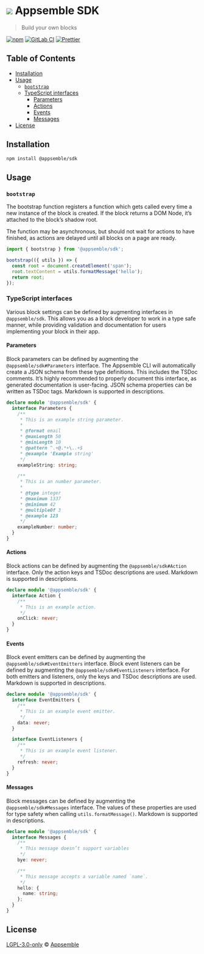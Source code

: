 # ![](https://gitlab.com/appsemble/appsemble/-/raw/0.22.5/config/assets/logo.svg) Appsemble SDK

> Build your own blocks

[![npm](https://img.shields.io/npm/v/@appsemble/sdk)](https://www.npmjs.com/package/@appsemble/sdk)
[![GitLab CI](https://gitlab.com/appsemble/appsemble/badges/0.22.5/pipeline.svg)](https://gitlab.com/appsemble/appsemble/-/releases/0.22.5)
[![Prettier](https://img.shields.io/badge/code_style-prettier-ff69b4.svg)](https://prettier.io)

## Table of Contents

- [Installation](#installation)
- [Usage](#usage)
  - [`bootstrap`](#bootstrap)
  - [TypeScript interfaces](#typescript-interfaces)
    - [Parameters](#parameters)
    - [Actions](#actions)
    - [Events](#events)
    - [Messages](#messages)
- [License](#license)

## Installation

```sh
npm install @appsemble/sdk
```

## Usage

### `bootstrap`

The bootstrap function registers a function which gets called every time a new instance of the block
is created. If the block returns a DOM Node, it’s attached to the block’s shadow root.

The function may be asynchronous, but should not wait for actions to have finished, as actions are
delayed until all blocks on a page are ready.

```js
import { bootstrap } from '@appsemble/sdk';

bootstrap(({ utils }) => {
  const root = document.createElement('span');
  root.textContent = utils.formatMessage('hello');
  return root;
});
```

### TypeScript interfaces

Various block settings can be defined by augmenting interfaces in `@appsemble/sdk`. This allows you
as a block developer to work in a type safe manner, while providing validation and documentation for
users implementing your block in their app.

#### Parameters

Block parameters can be defined by augmenting the `@appsemble/sdk#Parameters` interface. The
Appsemble CLI will automatically create a JSON schema from these type definitions. This includes the
TSDoc comments. It’s highly recommended to properly document this interface, as generated
documentation is user-facing. JSON schema properties can be written as TSDoc tags. Markdown is
supported in descriptions.

```ts
declare module '@appsemble/sdk' {
  interface Parameters {
    /**
     * This is an example string parameter.
     *
     * @format email
     * @maxLength 50
     * @minLength 10
     * @pattern ^.+@.*+\..+$
     * @example 'Example string'
     */
    exampleString: string;

    /**
     * This is an number parameter.
     *
     * @type integer
     * @maximum 1337
     * @minimum 42
     * @multipleOf 3
     * @example 123
     */
    exampleNumber: number;
  }
}
```

#### Actions

Block actions can be defined by augmenting the `@appsemble/sdk#Action` interface. Only the action
keys and TSDoc descriptions are used. Markdown is supported in descriptions.

```ts
declare module '@appsemble/sdk' {
  interface Action {
    /**
     * This is an example action.
     */
    onClick: never;
  }
}
```

#### Events

Block event emitters can be defined by augmenting the `@appsemble/sdk#EventEmitters` interface.
Block event listeners can be defined by augmenting the `@appsemble/sdk#EventListeners` interface.
For both emitters and listeners, only the keys and TSDoc descriptions are used. Markdown is
supported in descriptions.

```ts
declare module '@appsemble/sdk' {
  interface EventEmitters {
    /**
     * This is an example event emitter.
     */
    data: never;
  }

  interface EventListeners {
    /**
     * This is an example event listener.
     */
    refresh: never;
  }
}
```

#### Messages

Block messages can be defined by augmenting the `@appsemble/sdk#Messages` interface. The values of
these properties are used for type safety when calling `utils.formatMessage()`. Markdown is
supported in descriptions.

```ts
declare module '@appsemble/sdk' {
  interface Messages {
    /**
     * This message doesn’t support variables
     */
    bye: never;

    /**
     * This message accepts a variable named `name`.
     */
    hello: {
      name: string;
    };
  }
}
```

## License

[LGPL-3.0-only](https://gitlab.com/appsemble/appsemble/-/blob/0.22.5/LICENSE.md) ©
[Appsemble](https://appsemble.com)
